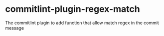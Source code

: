 # commitlint-plugin-regex-match
The commitlint plugin to add function that allow match regex in the commit message
